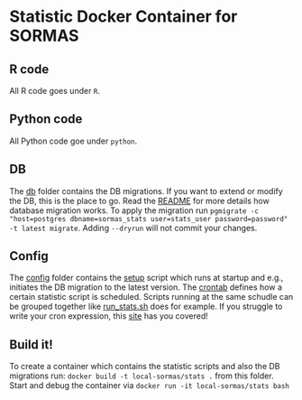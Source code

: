 # Statistic Docker Container for SORMAS
## R code
All R code goes under `R`.

## Python code
All Python code goe under `python`.

## DB
The [db](db/) folder contains the DB migrations. If you want to extend or modify the DB, this is the place to go. Read the [README](db/README.md) for more details how database migration works. To apply the migration run `pgmigrate -c "host=postgres dbname=sormas_stats user=stats_user password=password" -t latest migrate`. Adding `--dryrun` will not commit your changes.

## Config
The [config](config/) folder contains the [setup](config/setup.sh) script which runs at startup and e.g., initiates the DB migration to the latest version. The [crontab](config/crontab) defines how a certain statistic script is scheduled. Scripts running at the same schudle can be grouped together like [run_stats.sh](config/run_stats.sh) does for example. If you struggle to write your cron expression, this [site](https://crontab.guru/) has you covered!

## Build it!
To create a container which contains the statistic scripts and also the DB migrations run:
`docker build -t local-sormas/stats .` from this folder. Start and debug the container via `docker run -it local-sormas/stats bash`